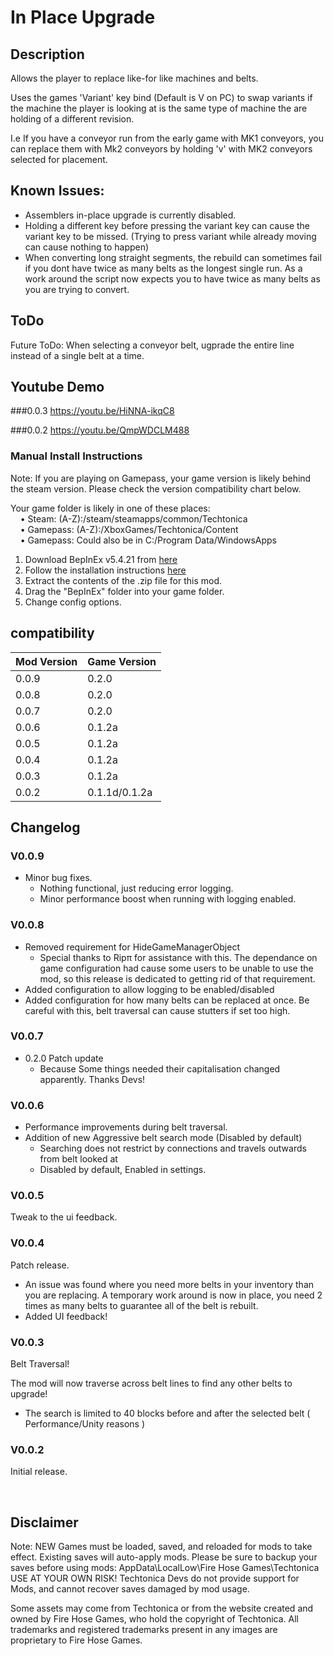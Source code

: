 # In Place Upgrade

## Description

Allows the player to replace like-for like machines and belts.

Uses the games 'Variant' key bind (Default is V on PC) to swap variants if the machine the player is looking at is the same type of machine the are holding of a different revision.

I.e If you have a conveyor run from the early game with MK1 conveyors, you can replace them with Mk2 conveyors by holding 'v' with MK2 conveyors selected for placement.

## Known Issues:
- Assemblers in-place upgrade is currently disabled.
- Holding a different key before pressing the variant key can cause the variant key to be missed. (Trying to press variant while already moving can cause nothing to happen)
- When converting long straight segments, the rebuild can sometimes fail if you dont have twice as many belts as the longest single run. As a work around the script now expects you to have twice as many belts as you are trying to convert.

## ToDo
Future ToDo: When selecting a conveyor belt, ugprade the entire line instead of a single belt at a time.

## Youtube Demo

###0.0.3
https://youtu.be/HiNNA-ikqC8

###0.0.2
https://youtu.be/QmpWDCLM488

### Manual Install Instructions

Note: If you are playing on Gamepass, your game version is likely behind the steam version. Please check the version compatibility chart below.

Your game folder is likely in one of these places:  
    • Steam: (A-Z):/steam/steamapps/common/Techtonica  
    • Gamepass: (A-Z):/XboxGames/Techtonica/Content  
    • Gamepass: Could also be in C:/Program Data/WindowsApps  

1. Download BepInEx v5.4.21 from [here](https://github.com/BepInEx/BepInEx/releases)
2. Follow the installation instructions [here](https://docs.bepinex.dev/articles/user_guide/installation/index.html)
3. Extract the contents of the .zip file for this mod.
4. Drag the "BepInEx" folder into your game folder.
5. Change config options. 

## compatibility
| Mod Version | Game Version |
| --- | --- |
| 0.0.9 | 0.2.0 |
| 0.0.8 | 0.2.0 |
| 0.0.7 | 0.2.0 |
| 0.0.6 | 0.1.2a |
| 0.0.5 | 0.1.2a |
| 0.0.4 | 0.1.2a |
| 0.0.3 | 0.1.2a |
| 0.0.2 | 0.1.1d/0.1.2a |

## Changelog

### V0.0.9
- Minor bug fixes.
	- Nothing functional, just reducing error logging.
    - Minor performance boost when running with logging enabled.
### V0.0.8
- Removed requirement for HideGameManagerObject
	- Special thanks to Ripπ for assistance with this. The dependance on game configuration had cause some users to be unable to use the mod, so this release is dedicated to getting rid of that requirement.
- Added configuration to allow logging to be enabled/disabled
- Added configuration for how many belts can be replaced at once. Be careful with this, belt traversal can cause stutters if set too high.

### V0.0.7

- 0.2.0 Patch update
  - Because Some things needed their capitalisation changed apparently. Thanks Devs!

### V0.0.6

- Performance improvements during belt traversal.
- Addition of new Aggressive belt search mode (Disabled by default)
  - Searching does not restrict by connections and travels outwards from belt looked at
  - Disabled by default, Enabled in settings.

### V0.0.5

Tweak to the ui feedback.

### V0.0.4

Patch release. 
- An issue was found where you need more belts in your inventory than you are replacing. A temporary work around is now in place, you need 2 times as many belts to guarantee all of the belt is rebuilt.
- Added UI feedback!

### V0.0.3

Belt Traversal!

The mod will now traverse across belt lines to find any other belts to upgrade!
- The search is limited to 40 blocks before and after the selected belt ( Performance/Unity reasons )

### V0.0.2

Initial release.

&nbsp;
## Disclaimer

Note: NEW Games must be loaded, saved, and reloaded for mods to take effect. Existing saves will auto-apply mods. 
Please be sure to backup your saves before using mods: AppData\LocalLow\Fire Hose Games\Techtonica 
USE AT YOUR OWN RISK! Techtonica Devs do not provide support for Mods, and cannot recover saves damaged by mod usage.

Some assets may come from Techtonica or from the website created and owned by Fire Hose Games, who hold the copyright of Techtonica. All trademarks and registered trademarks present in any images are proprietary to Fire Hose Games.
